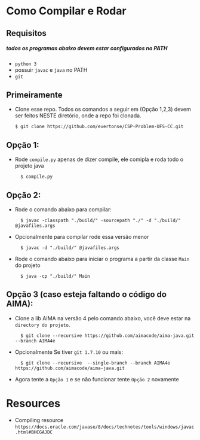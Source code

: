 
# Como Compilar e Rodar

## Requisitos
##### todos os programas abaixo devem estar configurados no PATH
- `python 3`
- possuir `javac` e `java` no PATH
- `git` 

## Primeiramente
-	Clone esse repo. Todos os comandos a seguir em (Opção 1,2,3) devem ser feitos NESTE diretório, onde a repo foi clonada.

		$ git clone https://github.com/evertonse/CSP-Problem-UFS-CC.git

## Opção 1:
- Rode `compile.py` apenas de dizer compile, ele comipla e roda todo o projeto java
			
		$ compile.py

## Opção 2:
- Rode o comando abaixo para compilar:

		$ javac -classpath "./build/" -sourcepath "./" -d "./build/" @javafiles.args

- Opcionalmente para compilar rode essa versão menor
		
		$ javac -d "./build/" @javafiles.args

- Rode o comando abaixo para iniciar o programa a partir da classe `Main` do projeto
	
		$ java -cp "./build/" Main

## Opção 3 (caso esteja faltando o código do AIMA):

- Clone a lib AIMA na versão 4 pelo comando abaixo, você deve estar na `directory do projeto`.

		$ git clone --recursive https://github.com/aimacode/aima-java.git --branch AIMA4e

- Opcionalmente Se tiver `git 1.7.10` ou mais:

		$ git clone --recursive  --single-branch --branch AIMA4e https://github.com/aimacode/aima-java.git

- Agora tente a `Opção 1` e se não funcionar tente `Opção 2` novamente

# Resources 
- Compiling resource
`https://docs.oracle.com/javase/8/docs/technotes/tools/windows/javac.html#BHCGAJDC`
